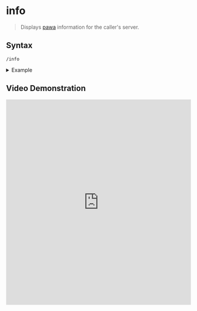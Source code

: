 # info
> Displays [pawa](https://pawa.im) information for the caller's server.

## Syntax
```
/info
```

<details>
  <summary>Example</summary>

  ```
  /info
  ```
</details>

## Video Demonstration

<iframe width="100%" height="560" src="https://www.youtube.com/embed/PE8jmWiR7eA" frameborder="0" allow="accelerometer; autoplay; clipboard-write; encrypted-media; gyroscope; picture-in-picture" allowfullscreen></iframe>
